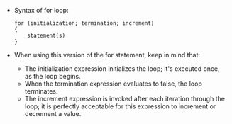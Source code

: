 - Syntax of for loop:
    ```
    for (initialization; termination; increment)
    {
        statement(s)
    }
    ```

- When using this version of the for statement, keep in mind that:
    * The initialization expression initializes the loop; it's executed once, as the loop begins.
    * When the termination expression evaluates to false, the loop terminates.
    * The increment expression is invoked after each iteration through the loop; it is perfectly acceptable for this expression to increment or decrement a value.
